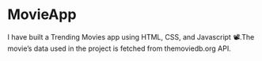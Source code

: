 # MovieApp
I have built a Trending Movies app using HTML, CSS, and Javascript 📽.The movie’s data used in the project is fetched from themoviedb.org API.

